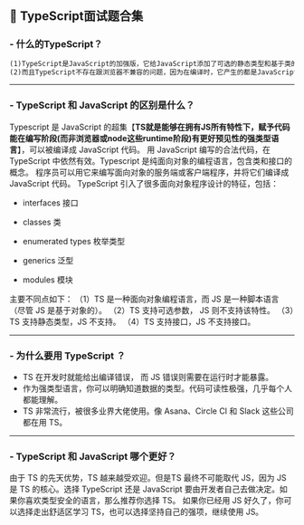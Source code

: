 ## 📒 TypeScript面试题合集

### - 什么的TypeScript？

```markdown
(1)TypeScript是JavaScript的加强版，它给JavaScript添加了可选的静态类型和基于类的面向对象编程，它拓展了JavaScript的语法。
(2)而且TypeScript不存在跟浏览器不兼容的问题，因为在编译时，它产生的都是JavaScript代码。
```

------

### - TypeScript 和 JavaScript 的区别是什么？

Typescript 是 JavaScript 的超集【**TS就是能够在拥有JS所有特性下，赋予代码能在编写阶段(而非浏览器或node这些runtime阶段)有更好预见性的强类型语言**】，可以被编译成 JavaScript 代码。 用 JavaScript 编写的合法代码，在 TypeScript 中依然有效。Typescript 是纯面向对象的编程语言，包含类和接口的概念。 程序员可以用它来编写面向对象的服务端或客户端程序，并将它们编译成 JavaScript 代码。
TypeScript 引入了很多面向对象程序设计的特征，包括：

- interfaces  接口

- classes  类
- enumerated types 枚举类型
- generics 泛型
- modules 模块

主要不同点如下：
（1）TS 是一种面向对象编程语言，而 JS 是一种脚本语言（尽管 JS 是基于对象的）。
（2）TS 支持可选参数， JS 则不支持该特性。
（3）TS 支持静态类型，JS 不支持。
（4）TS 支持接口，JS 不支持接口。

------

### - 为什么要用 TypeScript ？

- TS 在开发时就能给出编译错误， 而 JS 错误则需要在运行时才能暴露。
- 作为强类型语言，你可以明确知道数据的类型。代码可读性极强，几乎每个人都能理解。
- TS 非常流行，被很多业界大佬使用。像 Asana、Circle CI 和 Slack 这些公司都在用 TS。

------

### - TypeScript 和 JavaScript 哪个更好？

由于 TS 的先天优势，TS 越来越受欢迎。但是TS 最终不可能取代 JS，因为 JS 是 TS 的核心。选择 TypeScript 还是 JavaScript 要由开发者自己去做决定。如果你喜欢类型安全的语言，那么推荐你选择 TS。 如果你已经用 JS 好久了，你可以选择走出舒适区学习 TS，也可以选择坚持自己的强项，继续使用 JS。
